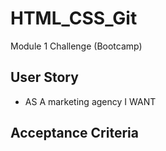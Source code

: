 # HTML_CSS_Git
Module 1 Challenge (Bootcamp)

## User Story

* AS A marketing agency I WANT 

## Acceptance Criteria
